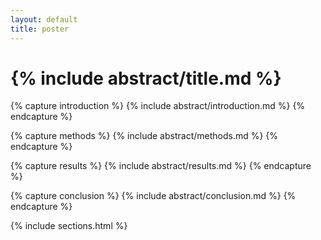 ```yaml
---
layout: default
title: poster
---
```

<h1>{% include abstract/title.md %}</h1>

{% capture introduction %}
{% include abstract/introduction.md %}
{% endcapture %}

{% capture methods %}
{% include abstract/methods.md %}
{% endcapture %}

{% capture results %}
{% include abstract/results.md %}
{% endcapture %}

{% capture conclusion %}
{% include abstract/conclusion.md %}
{% endcapture %}

{% include sections.html %}